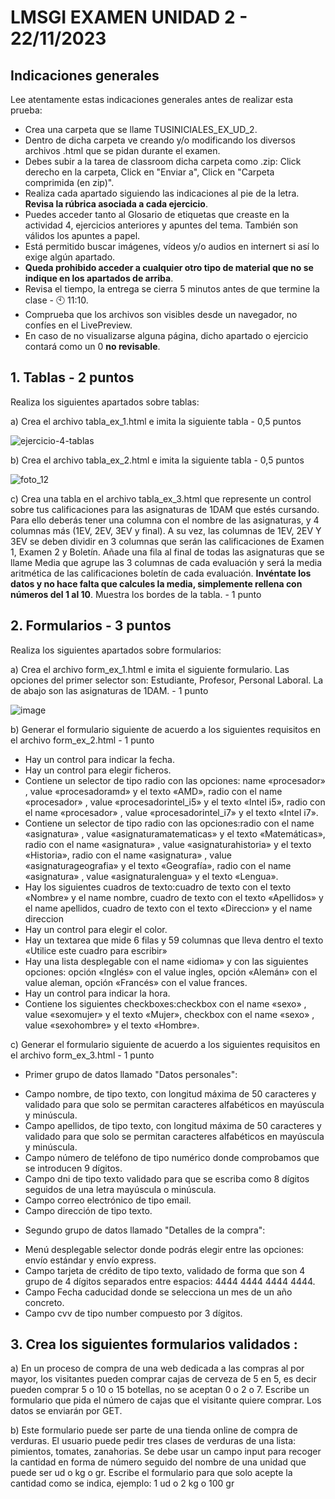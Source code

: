 # LMSGI EXAMEN UNIDAD 2 - 22/11/2023

## Indicaciones generales
Lee atentamente estas indicaciones generales antes de realizar esta prueba:
* Crea una carpeta que se llame TUSINICIALES_EX_UD_2.
* Dentro de dicha carpeta ve creando y/o modificando los diversos archivos .html que se pidan durante el examen.
* Debes subir a la tarea de classroom dicha carpeta como .zip: Click derecho en la carpeta, Click en "Enviar a", Click en "Carpeta comprimida (en zip)".
* Realiza cada apartado siguiendo las indicaciones al pie de la letra. <b>Revisa la rúbrica asociada a cada ejercicio</b>.
* Puedes acceder tanto al Glosario de etiquetas que creaste en la actividad 4, ejercicios anteriores y apuntes del tema. También son válidos los apuntes a papel.
* Está permitido buscar imágenes, vídeos y/o audios en internert si así lo exige algún apartado.
* <b>Queda prohibido acceder a cualquier otro tipo de material que no se indique en los apartados de arriba</b>.
* Revisa el tiempo, la entrega se cierra 5 minutos antes de que termine la clase - 🕙 11:10.
* Comprueba que los archivos son visibles desde un navegador, no confíes en el LivePreview.
* En caso de no visualizarse alguna página, dicho apartado o ejercicio contará como un 0 <b>no revisable</b>.

## **1. Tablas - 2 puntos**

Realiza los siguientes apartados sobre tablas:

a) Crea el archivo tabla_ex_1.html e imita la siguiente tabla - 0,5 puntos

![ejercicio-4-tablas](https://github.com/teacherandresf/examen_ud2/assets/145907219/0cec8535-30d0-47bf-b486-18ea3119b551)


b) Crea el archivo tabla_ex_2.html e imita la siguiente tabla - 0,5 puntos

![foto_12](https://github.com/teacherandresf/examen_ud2/assets/145907219/acaa83c7-93fc-40df-9b6c-a8616ff8d44d)


c) Crea una tabla en el archivo tabla_ex_3.html que represente un control sobre tus calificaciones para las asignaturas de 1DAM que estés cursando. Para ello deberás tener una columna con el nombre de las asignaturas, y 4 columnas más (1EV, 2EV, 3EV y final). A su vez, las columnas de 1EV, 2EV Y 3EV se deben dividir en 3 columnas que serán las calificaciones de Examen 1, Examen 2 y Boletín. Añade una fila al final de todas las asignaturas que se llame Media que agrupe las 3 columnas de cada evaluación y será la media aritmética de las calificaciones boletín de cada evaluación. <b>Invéntate los datos y no hace falta que calcules la media, simplemente rellena con números del 1 al 10</b>. Muestra los bordes de la tabla. - 1 punto
  
## **2. Formularios - 3 puntos**

Realiza los siguientes apartados sobre formularios:

a) Crea el archivo form_ex_1.html e imita el siguiente formulario. Las opciones del primer selector son: Estudiante, Profesor, Personal Laboral. La de abajo son las asignaturas de 1DAM. - 1 punto

![image](https://github.com/teacherandresf/examen_ud2/assets/145907219/defb7f9e-f11c-483c-9f30-7501bd870429)


b) Generar el formulario siguiente de acuerdo a los siguientes requisitos en el archivo form_ex_2.html - 1 punto
* Hay un control para indicar la fecha.
* Hay un control para elegir ficheros.
* Contiene un selector de tipo radio con las opciones: name «procesador» , value «procesadoramd» y el texto «AMD», radio con el name «procesador» , value «procesadorintel_i5» y el texto «Intel i5», radio con el name «procesador» , value «procesadorintel_i7» y el texto «Intel i7».
* Contiene un selector de tipo radio con las opciones:radio con el name «asignatura» , value «asignaturamatematicas» y el texto «Matemáticas», radio con el name «asignatura» , value «asignaturahistoria» y el texto «Historia», radio con el name «asignatura» , value «asignaturageografia» y el texto «Geografía», radio con el name «asignatura» , value «asignaturalengua» y el texto «Lengua».
* Hay los siguientes cuadros de texto:cuadro de texto con el texto «Nombre» y el name nombre, cuadro de texto con el texto «Apellidos» y el name apellidos, cuadro de texto con el texto «Direccion» y el name direccion
* Hay un control para elegir el color.
* Hay un textarea que mide 6 filas y 59 columnas que lleva dentro el texto «Utilice este cuadro para escribir»
* Hay una lista desplegable con el name «idioma» y con las siguientes opciones: opción «Inglés» con el value ingles, opción «Alemán» con el value aleman, opción «Francés» con el value frances.
* Hay un control para indicar la hora.
* Contiene los siguientes checkboxes:checkbox con el name «sexo» , value «sexomujer» y el texto «Mujer», checkbox con el name «sexo» , value «sexohombre» y el texto «Hombre».

c) Generar el formulario siguiente de acuerdo a los siguientes requisitos en el archivo form_ex_3.html - 1 punto
* Primer grupo de datos llamado "Datos personales":
- Campo nombre, de tipo texto, con longitud máxima de 50 caracteres y validado para que solo se permitan caracteres alfabéticos en mayúscula y minúscula.
- Campo apellidos, de tipo texto, con longitud máxima de 50 caracteres y validado para que solo se permitan caracteres alfabéticos en mayúscula y minúscula.
- Campo número de teléfono de tipo numérico donde comprobamos que se introducen 9 dígitos.
- Campo dni de tipo texto validado para que se escriba como 8 dígitos seguidos de una letra mayúscula o minúscula.
- Campo correo electrónico de tipo email.
- Campo dirección de tipo texto.
* Segundo grupo de datos llamado "Detalles de la compra":
- Menú desplegable selector donde podrás elegir entre las opciones: envío estándar y envío express.
- Campo tarjeta de crédito de tipo texto, validado de forma que son 4 grupo de 4 dígitos separados entre espacios: 4444 4444 4444 4444.
- Campo Fecha caducidad donde se selecciona un mes de un año concreto.
- Campo cvv de tipo number compuesto por 3 dígitos.

## **3. Crea los siguientes formularios validados :**

a) En un proceso de compra de una web dedicada a las compras al por mayor, los visitantes pueden comprar cajas de cerveza de 5 en 5, es decir pueden comprar 5 o 10 o 15 botellas, no se aceptan 0 o 2 o 7. Escribe un formulario que pida el número de cajas que el visitante quiere comprar. Los datos se enviarán por GET.

b) Este formulario puede ser parte de una tienda online de compra de verduras. El usuario puede pedir tres clases de verduras de una lista: pimientos, tomates, zanahorias. Se debe usar un campo input para recoger la cantidad en forma de número seguido del nombre de una unidad que puede ser ud o kg o gr. Escribe el formulario para que solo acepte la cantidad como se indica, ejemplo: 1 ud o 2 kg o 100 gr 
